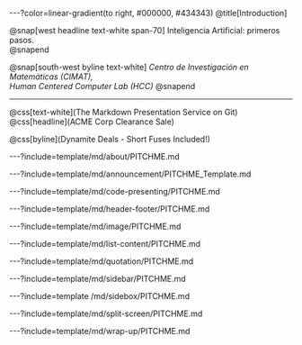---?color=linear-gradient(to right, #000000, #434343)
@title[Introduction]

@snap[west headline text-white span-70]
Inteligencia Artificial: primeros pasos.<br>
@snapend

@snap[south-west byline  text-white]
*Centro de Investigación en Matemáticas (CIMAT),<br>*
*Human Centered Computer Lab (HCC)*
@snapend

---
@css[text-white](The Markdown Presentation Service on Git)
@css[headline](ACME Corp Clearance Sale)

@css[byline](Dynamite Deals - Short Fuses Included!)


---?include=template/md/about/PITCHME.md

---?include=template/md/announcement/PITCHME_Template.md

---?include=template/md/code-presenting/PITCHME.md

---?include=template/md/header-footer/PITCHME.md

---?include=template/md/image/PITCHME.md

---?include=template/md/list-content/PITCHME.md

---?include=template/md/quotation/PITCHME.md

---?include=template/md/sidebar/PITCHME.md

---?include=template  /md/sidebox/PITCHME.md

---?include=template/md/split-screen/PITCHME.md

---?include=template/md/wrap-up/PITCHME.md
